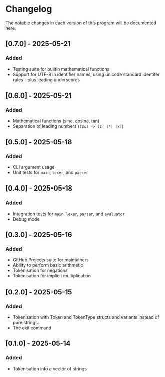 # Changelog
The notable changes in each version of this program will be documented here.

## [0.7.0] - 2025-05-21
### Added
 - Testing suite for builtin mathematical functions
 - Support for UTF-8 in identifier names, using unicode standard identifer rules - plus leading underscores

## [0.6.0] - 2025-05-21
### Added
 - Mathematical functions (sine, cosine, tan)
 - Separation of leading numbers (`[2x] -> [2] [*] [x]`)

## [0.5.0] - 2025-05-18
### Added
 - CLI argument usage
 - Unit tests for `main`, `lexer`, and `parser`

## [0.4.0] - 2025-05-18
### Added
 - Integration tests for `main`, `lexer`, `parser`, and `evaluator`
 - Debug mode

## [0.3.0] - 2025-05-16
### Added
 - GitHub Projects suite for maintainers
 - Ability to perform basic arithmetic
 - Tokenisation for negations
 - Tokenisation for implicit multiplication

## [0.2.0] - 2025-05-15
### Added
 - Tokenisation with Token and TokenType structs and variants instead of pure strings.
 - The exit command

## [0.1.0] - 2025-05-14
### Added
 - Tokenisation into a vector of strings
